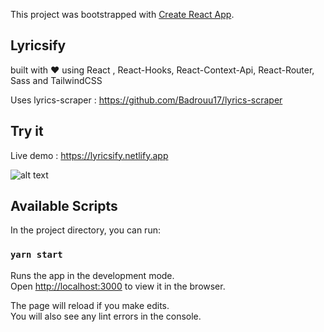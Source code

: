 This project was bootstrapped with [Create React App](https://github.com/facebook/create-react-app).

## Lyricsify

built with ❤ using React , React-Hooks, React-Context-Api, React-Router, Sass and TailwindCSS

Uses lyrics-scraper : https://github.com/Badrouu17/lyrics-scraper

## Try it

Live demo : https://lyricsify.netlify.app

![alt text](https://res.cloudinary.com/batn05000/image/upload/v1589527555/lyricsify_epg0mo.png)

## Available Scripts

In the project directory, you can run:

### `yarn start`

Runs the app in the development mode.<br />
Open [http://localhost:3000](http://localhost:3000) to view it in the browser.

The page will reload if you make edits.<br />
You will also see any lint errors in the console.
